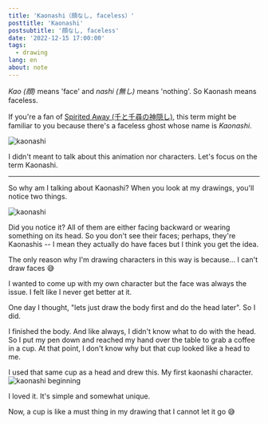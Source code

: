 ```yaml
---
title: 'Kaonashi（顔なし, faceless）'
posttitle: 'Kaonashi'
postsubtitle: '顔なし, faceless'
date: '2022-12-15 17:00:00'
tags:
  - drawing
lang: en
about: note
---
```


_Kao (顔)_ means 'face' and _nashi (無し)_ means 'nothing'. So Kaonash means faceless.

If you're a fan of [Spirited Away (千と千尋の神隠し)](https://en.wikipedia.org/wiki/Spirited_Away), this term might be familiar to you because there's a faceless ghost whose name is _Kaonashi_.

![kaonashi](/images/posts/note/drawing/kaonashi0.jpg)

I didn't meant to talk about this animation nor characters. Let's focus on the term Kaonashi.

---

So why am I talking about Kaonashi? When you look at my drawings, you'll notice two things.

![kaonashi](/images/posts/note/drawing/kaonashi1.jpg)

Did you notice it? All of them are either facing backward or wearing something on its head. So you don't see their faces; perhaps, they're Kaonashis -- I mean they actually do have faces but I think you get the idea.

The only reason why I'm drawing characters in this way is because... I can't draw faces 😅

I wanted to come up with my own character but the face was always the issue. I felt like I never get better at it.

One day I thought, "lets just draw the body first and do the head later". So I did.

I finished the body. And like always, I didn't know what to do with the head. So I put my pen down and reached my hand over the table to grab a coffee in a cup. At that point, I don't know why but that cup looked like a head to me.

I used that same cup as a head and drew this. My first kaonashi character.
![kaonashi beginning](/images/posts/note/drawing/kaonashi2.jpg)

I loved it. It's simple and somewhat unique.

Now, a cup is like a must thing in my drawing that I cannot let it go 😅
